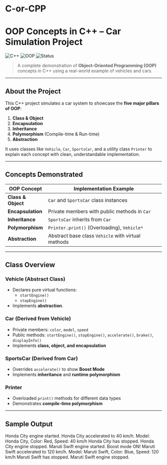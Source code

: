 # C-or-CPP
# OOP Concepts in C++ – Car Simulation Project

![C++](https://img.shields.io/badge/Language-C++-blue.svg)
![OOP](https://img.shields.io/badge/Concepts-OOP-green.svg)
![Status](https://img.shields.io/badge/Project-Complete-brightgreen.svg)

> A complete demonstration of **Object-Oriented Programming (OOP)** concepts in C++ using a real-world example of vehicles and cars.

---

## About the Project

This C++ project simulates a car system to showcase the **five major pillars of OOP**:

1. **Class & Object**
2. **Encapsulation**
3. **Inheritance**
4. **Polymorphism** (Compile-time & Run-time)
5. **Abstraction**

It uses classes like `Vehicle`, `Car`, `SportsCar`, and a utility class `Printer` to explain each concept with clean, understandable implementation.

---

## Concepts Demonstrated

| OOP Concept       | Implementation Example                       |
|-------------------|-----------------------------------------------|
| **Class & Object** | `Car` and `SportsCar` class instances         |
| **Encapsulation**  | Private members with public methods in `Car`  |
| **Inheritance**    | `SportsCar` inherits from `Car`               |
| **Polymorphism**   | `Printer.print()` (Overloading), `Vehicle*`   |
| **Abstraction**    | Abstract base class `Vehicle` with virtual methods |

---

## Class Overview

### Vehicle (Abstract Class)
- Declares pure virtual functions:
  - `startEngine()`
  - `stopEngine()`
- Implements **abstraction**.

### Car (Derived from Vehicle)
- Private members: `color`, `model`, `speed`
- Public methods: `startEngine()`, `stopEngine()`, `accelerate()`, `brake()`, `displayInfo()`
- Implements **class, object, and encapsulation**

### SportsCar (Derived from Car)
- Overrides `accelerate()` to show **Boost Mode**
- Implements **inheritance** and **runtime polymorphism**

### Printer
- Overloaded `print()` methods for different data types
- Demonstrates **compile-time polymorphism**

---

## Sample Output
Honda City engine started.
Honda City accelerated to 40 km/h.
Model: Honda City, Color: Red, Speed: 40 km/h
Honda City has stopped.
Honda City engine stopped.
Maruti Swift engine started.
Boost mode ON!
Maruti Swift accelerated to 120 km/h.
Model: Maruti Swift, Color: Blue, Speed: 120 km/h
Maruti Swift has stopped.
Maruti Swift engine stopped.
